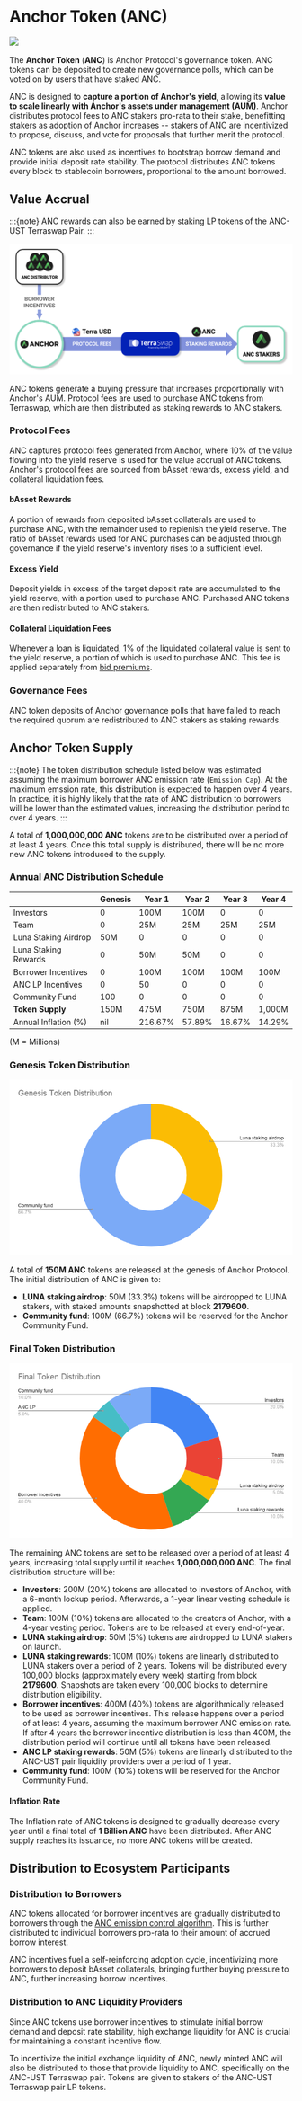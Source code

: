 # Anchor Token (ANC)



![](../assets/ANC\_300x300.png)



The **Anchor Token** (**ANC**) is Anchor Protocol's governance token. ANC tokens can be deposited to create new governance polls, which can be voted on by users that have staked ANC.

ANC is designed to **capture a portion of Anchor's yield**, allowing its **value to scale linearly with Anchor's assets under management (AUM)**. Anchor distributes protocol fees to ANC stakers pro-rata to their stake, benefitting stakers as adoption of Anchor increases -- stakers of ANC are incentivized to propose, discuss, and vote for proposals that further merit the protocol.

ANC tokens are also used as incentives to bootstrap borrow demand and provide initial deposit rate stability. The protocol distributes ANC tokens every block to stablecoin borrowers, proportional to the amount borrowed.

## Value Accrual

:::{note}
ANC rewards can also be earned by staking LP tokens of the ANC-UST Terraswap Pair.
:::

![ANC Value Flow](../assets/anc-value-flow.png)

ANC tokens generate a buying pressure that increases proportionally with Anchor's AUM. Protocol fees are used to purchase ANC tokens from Terraswap, which are then distributed as staking rewards to ANC stakers.

### Protocol Fees

ANC captures protocol fees generated from Anchor, where 10% of the value flowing into the yield reserve is used for the value accrual of ANC tokens. Anchor's protocol fees are sourced from bAsset rewards, excess yield, and collateral liquidation fees.

#### bAsset Rewards

A portion of rewards from deposited bAsset collaterals are used to purchase ANC, with the remainder used to replenish the yield reserve. The ratio of bAsset rewards used for ANC purchases can be adjusted through governance if the yield reserve's inventory rises to a sufficient level.

#### Excess Yield

Deposit yields in excess of the target deposit rate are accumulated to the yield reserve, with a portion used to purchase ANC. Purchased ANC tokens are then redistributed to ANC stakers.

#### Collateral Liquidation Fees

Whenever a loan is liquidated, 1% of the liquidated collateral value is sent to the yield reserve, a portion of which is used to purchase ANC. This fee is applied separately from [bid premiums](./loan-liquidation.md#premium-rate).



### Governance Fees

ANC token deposits of Anchor governance polls that have failed to reach the required quorum are redistributed to ANC stakers as staking rewards.

## Anchor Token Supply

:::{note}
The token distribution schedule listed below was estimated assuming the maximum borrower ANC emission rate (`Emission Cap`). At the maximum emssion rate, this distribution is expected to happen over 4 years. In practice, it is highly likely that the rate of ANC distribution to borrowers will be lower than the estimated values, increasing the distribution period to over 4 years.&#x20;
:::

A total of **1,000,000,000 ANC** tokens are to be distributed over a period of at least 4 years. Once this total supply is distributed, there will be no more new ANC tokens introduced to the supply.

### Annual ANC Distribution Schedule

|                      | Genesis | Year 1  | Year 2 | Year 3 | Year 4 |
| -------------------- | ------- | ------- | ------ | ------ | ------ |
| Investors            | 0       | 100M    | 100M   | 0      | 0      |
| Team                 | 0       | 25M     | 25M    | 25M    | 25M    |
| Luna Staking Airdrop | 50M     | 0       | 0      | 0      | 0      |
| Luna Staking Rewards | 0       | 50M     | 50M    | 0      | 0      |
| Borrower Incentives  | 0       | 100M    | 100M   | 100M   | 100M   |
| ANC LP Incentives    | 0       | 50      | 0      | 0      | 0      |
| Community Fund       | 100     | 0       | 0      | 0      | 0      |
| **Token Supply**     | 150M    | 475M    | 750M   | 875M   | 1,000M |
| Annual Inflation (%) | nil     | 216.67% | 57.89% | 16.67% | 14.29% |

(M = Millions)

### Genesis Token Distribution

![](../assets/GenesisTokenDistribution.png)

A total of **150M ANC** tokens are released at the genesis of Anchor Protocol. The initial distribution of ANC is given to:

* **LUNA staking airdrop**: 50M (33.3%) tokens will be airdropped to LUNA stakers, with staked amounts snapshotted at block **2179600**.
* **Community fund**: 100M (66.7%) tokens will be reserved for the Anchor Community Fund.

### Final Token Distribution

![](../assets/FinalTokenDistribution(1).png)

The remaining ANC tokens are set to be released over a period of at least 4 years, increasing total supply until it reaches **1,000,000,000 ANC**. The final distribution structure will be:

* **Investors**: 200M (20%) tokens are allocated to investors of Anchor, with a 6-month lockup period. Afterwards, a 1-year linear vesting schedule is applied.
* **Team**: 100M (10%) tokens are allocated to the creators of Anchor, with a 4-year vesting period. Tokens are to be released at every end-of-year.
* **LUNA staking airdrop**: 50M (5%) tokens are airdropped to LUNA stakers on launch.
* **LUNA staking rewards**: 100M (10%) tokens are linearly distributed to LUNA stakers over a period of 2 years. Tokens will be distributed every 100,000 blocks (approximately every week) starting from block **2179600**. Snapshots are taken every 100,000 blocks to determine distribution eligibility.
* **Borrower incentives**: 400M (40%) tokens are algorithmically released to be used as borrower incentives. This release happens over a period of at least 4 years, assuming the maximum borrower ANC emission rate. If after 4 years the borrower incentive distribution is less than 400M, the distribution period will continue until all tokens have been released.&#x20;
* **ANC LP staking rewards**: 50M (5%) tokens are linearly distributed to the ANC-UST pair liquidity providers over a period of 1 year.
* **Community fund**: 100M (10%) tokens will be reserved for the Anchor Community Fund.

#### Inflation Rate

The Inflation rate of ANC tokens is designed to gradually decrease every year until a final total of **1 Billion ANC** have been distributed. After ANC supply reaches its issuance, no more ANC tokens will be created.&#x20;

## Distribution to Ecosystem Participants

### Distribution to Borrowers

ANC tokens allocated for borrower incentives are gradually distributed to borrowers through the [ANC emission control algorithm](./money-market/deposit-rate-subsidization.md#anc-emission-feedback-control). This is further distributed to individual borrowers pro-rata to their amount of accrued borrow interest.&#x20;

ANC incentives fuel a self-reinforcing adoption cycle, incentivizing more borrowers to deposit bAsset collaterals, bringing further buying pressure to ANC, further increasing borrow incentives.

### Distribution to ANC Liquidity Providers

Since ANC tokens use borrower incentives to stimulate initial borrow demand and deposit rate stability, high exchange liquidity for ANC is crucial for maintaining a constant incentive flow.

To incentivize the initial exchange liquidity of ANC, newly minted ANC will also be distributed to those that provide liquidity to ANC, specifically on the ANC-UST Terraswap pair. Tokens are given to stakers of the ANC-UST Terraswap pair LP tokens.
